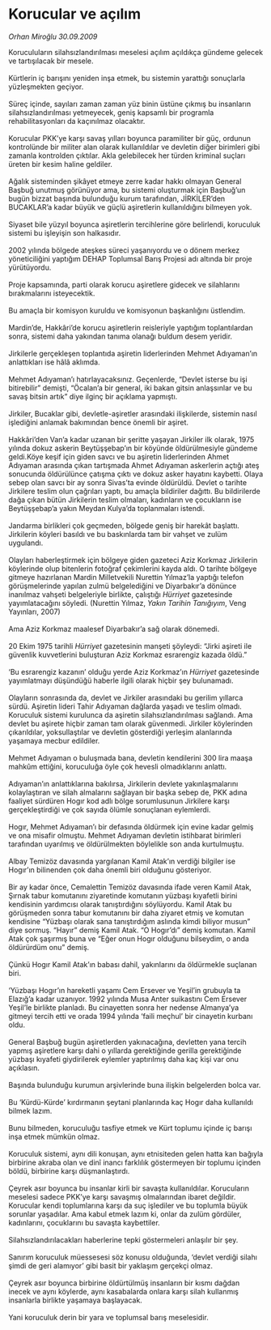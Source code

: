 # Korucular ve açılım

*Orhan Miroğlu 30.09.2009*

<div class="taraf_structure_2col_1zq">
<div class="margen_n">



 <p>Koruculuların silahsızlandırılması meselesi açılım açıldıkça gündeme gelecek ve tartışılacak bir mesele. <br/><br/>Kürtlerin iç barışını yeniden inşa etmek, bu sistemin yarattığı sonuçlarla yüzleşmekten geçiyor. <br/><br/>Süreç içinde, sayıları zaman zaman yüz binin üstüne çıkmış bu insanların silahsızlandırılması yetmeyecek, geniş kapsamlı bir programla rehabilitasyonları da kaçınılmaz olacaktır. <br/><br/>Korucular PKK’ye karşı savaş yılları boyunca paramiliter bir güç, ordunun kontrolünde bir militer alan olarak kullanıldılar ve devletin diğer birimleri gibi zamanla kontrolden çıktılar. Akla gelebilecek her türden kriminal suçları üreten bir kesim haline geldiler. <br/><br/>Ağalık sisteminden şikâyet etmeye zerre kadar hakkı olmayan General Başbuğ unutmuş görünüyor ama, bu sistemi oluşturmak için Başbuğ’un bugün bizzat başında bulunduğu kurum tarafından, JİRKİLER’den BUCAKLAR’a kadar büyük ve güçlü aşiretlerin kullanıldığını bilmeyen yok. <br/><br/>Siyaset bile yüzyıl boyunca aşiretlerin tercihlerine göre belirlendi, koruculuk sistemi bu işleyişin son halkasıdır. <br/><br/>2002 yılında bölgede ateşkes süreci yaşanıyordu ve o dönem merkez yöneticiliğini yaptığım DEHAP Toplumsal Barış Projesi adı altında bir proje yürütüyordu. <br/><br/>Proje kapsamında, parti olarak korucu aşiretlere gidecek ve silahlarını bırakmalarını isteyecektik. <br/><br/>Bu amaçla bir komisyon kuruldu ve komisyonun başkanlığını üstlendim. <br/><br/>Mardin’de, Hakkâri’de korucu aşiretlerin reisleriyle yaptığım toplantılardan sonra, sistemi daha yakından tanıma olanağı buldum desem yeridir. <br/><br/>Jirkilerle gerçekleşen toplantıda aşiretin liderlerinden Mehmet Adıyaman’ın anlattıkları ise hâlâ aklımda. <br/><br/>Mehmet Adıyaman’ı hatırlayacaksınız. Geçenlerde, “Devlet isterse bu işi bitirebilir” demişti, “Öcalan’a bir general, iki bakan gitsin anlaşsınlar ve bu savaş bitsin artık” diye ilginç bir açıklama yapmıştı. <br/><br/>Jirkiler, Bucaklar gibi, devletle-aşiretler arasındaki ilişkilerde, sistemin nasıl işlediğini anlamak bakımından bence önemli bir aşiret. <br/><br/>Hakkâri’den Van’a kadar uzanan bir şeritte yaşayan Jirkiler ilk olarak, 1975 yılında dokuz askerin Beytüşşebap’ın bir köyünde öldürülmesiyle gündeme geldi.Köye keşif için giden savcı ve bu aşiretin liderlerinden Ahmet Adıyaman arasında çıkan tartışmada Ahmet Adıyaman askerlerin açtığı ateş sonucunda öldürülünce çatışma çıktı ve dokuz asker hayatını kaybetti. Olaya sebep olan savcı bir ay sonra Sivas’ta evinde öldürüldü. Devlet o tarihte Jirkilere teslim olun çağrıları yaptı, bu amaçla bildiriler dağıttı. Bu bildirilerde dağa çıkan bütün Jirkilerin teslim olmaları, kadınların ve çocukların ise Beytüşşebap’a yakın Meydan Kulya’da toplanmaları istendi. <br/><br/>Jandarma birlikleri çok geçmeden, bölgede geniş bir harekât başlattı. Jirkilerin köyleri basıldı ve bu baskınlarda tam bir vahşet ve zulüm uygulandı. <br/><br/>Olayları haberleştirmek için bölgeye giden gazeteci Aziz Korkmaz Jirkilerin köylerinde olup bitenlerin fotoğraf çekimlerini kayda aldı. O tarihte bölgeye gitmeye hazırlanan Mardin Milletvekili Nurettin Yılmaz’la yaptığı telefon görüşmelerinde yapılan zulmü belgelediğini ve Diyarbakır’a dönünce inanılmaz vahşeti belgeleriyle birlikte, çalıştığı <i>Hürriyet</i> gazetesinde yayımlatacağını söyledi. (Nurettin Yılmaz, <i>Yakın Tarihin Tanığıyım</i>, Veng Yayınları, 2007) <br/><br/>Ama Aziz Korkmaz maalesef Diyarbakır’a sağ olarak dönemedi. <br/><br/>20 Ekim 1975 tarihli <i>Hürriyet</i> gazetesinin manşeti şöyleydi: “Jirki aşireti ile güvenlik kuvvetlerini buluşturan Aziz Korkmaz esrarengiz kazada öldü.” <br/><br/>‘Bu esrarengiz kazanın’ olduğu yerde Aziz Korkmaz’ın <i>Hürriyet</i> gazetesinde yayımlatmayı düşündüğü haberle ilgili olarak hiçbir şey bulunamadı. <br/><br/>Olayların sonrasında da, devlet ve Jirkiler arasındaki bu gerilim yıllarca sürdü. Aşiretin lideri Tahir Adıyaman dağlarda yaşadı ve teslim olmadı. Koruculuk sistemi kurulunca da aşiretin silahsızlandırılması sağlandı. Ama devlet bu aşirete hiçbir zaman tam olarak güvenmedi. Jirkiler köylerinden çıkarıldılar, yoksullaştılar ve devletin gösterdiği yerleşim alanlarında yaşamaya mecbur edildiler. <br/><br/>Mehmet Adıyaman o buluşmada bana, devletin kendilerini 300 lira maaşa mahkûm ettiğini, koruculuğa öyle çok hevesli olmadıklarını anlattı. <br/><br/>Adıyaman’ın anlattıklarına bakılırsa, Jirkilerin devlete yakınlaşmalarını kolaylaştıran ve silah almalarını sağlayan bir başka sebep de, PKK adına faaliyet sürdüren Hogır kod adlı bölge sorumlusunun Jirkilere karşı gerçekleştirdiği ve çok sayıda ölümle sonuçlanan eylemlerdi. <br/><br/>Hogır, Mehmet Adıyaman’ı bir defasında öldürmek için evine kadar gelmiş ve ona misafir olmuştu. Mehmet Adıyaman devletin istihbarat birimleri tarafından uyarılmış ve öldürülmekten böylelikle son anda kurtulmuştu. <br/><br/>Albay Temizöz davasında yargılanan Kamil Atak’ın verdiği bilgiler ise Hogır’ın bilinenden çok daha önemli biri olduğunu gösteriyor. <br/><br/>Bir ay kadar önce, Cemalettin Temizöz davasında ifade veren Kamil Atak, Şırnak tabur komutanını ziyaretinde komutanın yüzbaşı kıyafetli birini kendisinin yardımcısı olarak tanıştırdığını söylüyordu. Kamil Atak bu görüşmeden sonra tabur komutanını bir daha ziyaret etmiş ve komutan kendisine “Yüzbaşı olarak sana tanıştırdığım aslında kimdi biliyor musun” diye sormuş. “Hayır” demiş Kamil Atak. “O Hogır’dı” demiş komutan. Kamil Atak çok şaşırmış buna ve “Eğer onun Hogır olduğunu bilseydim, o anda öldürürdüm onu” demiş. <br/><br/>Çünkü Hogır Kamil Atak’ın babası dahil, yakınlarını da öldürmekle suçlanan biri. <br/><br/>‘Yüzbaşı Hogır’ın hareketli yaşamı Cem Ersever ve Yeşil’in grubuyla ta Elazığ’a kadar uzanıyor. 1992 yılında Musa Anter suikastını Cem Ersever Yeşil’le birlikte planladı. Bu cinayetten sonra her nedense Almanya’ya gitmeyi tercih etti ve orada 1994 yılında ‘faili meçhul’ bir cinayetin kurbanı oldu. <br/><br/>General Başbuğ bugün aşiretlerden yakınacağına, devletten yana tercih yapmış aşiretlere karşı dahi o yıllarda gerektiğinde gerilla gerektiğinde yüzbaşı kıyafeti giydirilerek eylemler yaptırılmış daha kaç kişi var onu açıklasın. <br/><br/>Başında bulunduğu kurumun arşivlerinde buna ilişkin belgelerden bolca var. <br/><br/>Bu ‘Kürdü-Kürde’ kırdırmanın şeytani planlarında kaç Hogır daha kullanıldı bilmek lazım. <br/><br/>Bunu bilmeden, koruculuğu tasfiye etmek ve Kürt toplumu içinde iç barışı inşa etmek mümkün olmaz. <br/><br/>Koruculuk sistemi, aynı dili konuşan, aynı etnisiteden gelen hatta kan bağıyla birbirine akraba olan ve dinî inancı farklılık göstermeyen bir toplumu içinden böldü, birbirine karşı düşmanlaştırdı. <br/><br/>Çeyrek asır boyunca bu insanlar kirli bir savaşta kullanıldılar. Korucuların meselesi sadece PKK’ye karşı savaşmış olmalarından ibaret değildir. Korucular kendi toplumlarına karşı da suç işlediler ve bu toplumla büyük sorunlar yaşadılar. Ama kabul etmek lazım ki, onlar da zulüm gördüler, kadınlarını, çocuklarını bu savaşta kaybettiler. <br/><br/>Silahsızlandırılacakları haberlerine tepki göstermeleri anlaşılır bir şey. <br/><br/>Sanırım koruculuk müessesesi söz konusu olduğunda, ‘devlet verdiği silahı şimdi de geri alamıyor’ gibi basit bir yaklaşım gerçekçi olmaz. <br/><br/>Çeyrek asır boyunca birbirine öldürtülmüş insanların bir kısmı dağdan inecek ve aynı köylerde, aynı kasabalarda onlara karşı silah kullanmış insanlarla birlikte yaşamaya başlayacak. <br/><br/>Yani koruculuk derin bir yara ve toplumsal barış meselesidir.</p>
<br/>
<br/>
<br/>



<br/>


<div id="taraf_not">
</div>

</div>


</div>
